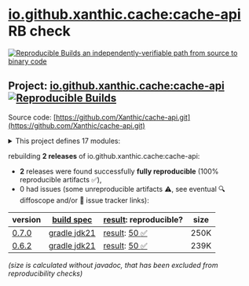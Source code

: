 [io.github.xanthic.cache:cache-api](https://central.sonatype.com/artifact/io.github.xanthic.cache/cache-api/versions) RB check
=======

[![Reproducible Builds](https://reproducible-builds.org/images/logos/rb.svg) an independently-verifiable path from source to binary code](https://reproducible-builds.org/)

## Project: [io.github.xanthic.cache:cache-api](https://central.sonatype.com/artifact/io.github.xanthic.cache/cache-api/versions) [![Reproducible Builds](https://img.shields.io/endpoint?url=https://raw.githubusercontent.com/jvm-repo-rebuild/reproducible-central/master/content/io/github/xanthic/cache/cache-api/badge.json)](https://github.com/jvm-repo-rebuild/reproducible-central/blob/master/content/io/github/xanthic/cache/cache-api/README.md)

Source code: [https://github.com/Xanthic/cache-api.git](https://github.com/Xanthic/cache-api.git)

<details><summary>This project defines 17 modules:</summary>

* [io.github.xanthic.cache:cache-api](https://central.sonatype.com/artifact/io.github.xanthic.cache/cache-api/overview)
* [io.github.xanthic.cache:cache-bom](https://central.sonatype.com/artifact/io.github.xanthic.cache/cache-bom/overview)
* [io.github.xanthic.cache:cache-core](https://central.sonatype.com/artifact/io.github.xanthic.cache/cache-core/overview)
* [io.github.xanthic.cache:cache-jackson](https://central.sonatype.com/artifact/io.github.xanthic.cache/cache-jackson/overview)
* [io.github.xanthic.cache:cache-kotlin](https://central.sonatype.com/artifact/io.github.xanthic.cache/cache-kotlin/overview)
* [io.github.xanthic.cache:cache-provider-androidx](https://central.sonatype.com/artifact/io.github.xanthic.cache/cache-provider-androidx/overview)
* [io.github.xanthic.cache:cache-provider-cache2k](https://central.sonatype.com/artifact/io.github.xanthic.cache/cache-provider-cache2k/overview)
* [io.github.xanthic.cache:cache-provider-caffeine](https://central.sonatype.com/artifact/io.github.xanthic.cache/cache-provider-caffeine/overview)
* [io.github.xanthic.cache:cache-provider-caffeine3](https://central.sonatype.com/artifact/io.github.xanthic.cache/cache-provider-caffeine3/overview)
* [io.github.xanthic.cache:cache-provider-ehcache](https://central.sonatype.com/artifact/io.github.xanthic.cache/cache-provider-ehcache/overview)
* [io.github.xanthic.cache:cache-provider-expiringmap](https://central.sonatype.com/artifact/io.github.xanthic.cache/cache-provider-expiringmap/overview)
* [io.github.xanthic.cache:cache-provider-guava](https://central.sonatype.com/artifact/io.github.xanthic.cache/cache-provider-guava/overview)
* [io.github.xanthic.cache:cache-provider-infinispan](https://central.sonatype.com/artifact/io.github.xanthic.cache/cache-provider-infinispan/overview)
* [io.github.xanthic.cache:cache-provider-infinispan-java11](https://central.sonatype.com/artifact/io.github.xanthic.cache/cache-provider-infinispan-java11/overview)
* [io.github.xanthic.cache:cache-provider-infinispan-java17](https://central.sonatype.com/artifact/io.github.xanthic.cache/cache-provider-infinispan-java17/overview)
* [io.github.xanthic.cache:cache-spring](https://central.sonatype.com/artifact/io.github.xanthic.cache/cache-spring/overview)
* [io.github.xanthic.cache:cache-spring-java17](https://central.sonatype.com/artifact/io.github.xanthic.cache/cache-spring-java17/overview)
</details>

rebuilding **2 releases** of io.github.xanthic.cache:cache-api:
- **2** releases were found successfully **fully reproducible** (100% reproducible artifacts :white_check_mark:),
- 0 had issues (some unreproducible artifacts :warning:, see eventual :mag: diffoscope and/or :memo: issue tracker links):

| version | [build spec](/BUILDSPEC.md) | [result](https://reproducible-builds.org/docs/jvm/): reproducible? | size |
| -- | --------- | ------ | -- |
| [0.7.0](https://central.sonatype.com/artifact/io.github.xanthic.cache/cache-api/0.7.0/pom) | [gradle jdk21](cache-api-0.7.0.buildspec) | [result](cache-api-0.7.0.buildinfo): [50 :white_check_mark: ](cache-api-0.7.0.buildcompare) | 250K |
| [0.6.2](https://central.sonatype.com/artifact/io.github.xanthic.cache/cache-api/0.6.2/pom) | [gradle jdk21](cache-api-0.6.2.buildspec) | [result](cache-api-0.6.2.buildinfo): [50 :white_check_mark: ](cache-api-0.6.2.buildcompare) | 239K |

<i>(size is calculated without javadoc, that has been excluded from reproducibility checks)</i>
